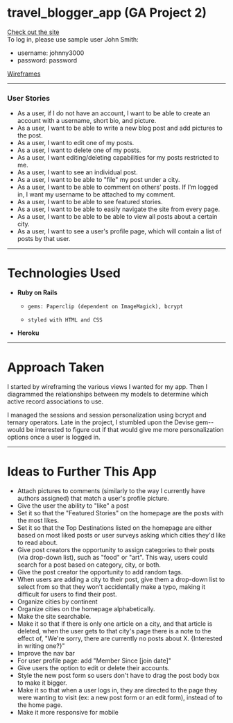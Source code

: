 # travel_blogger_app (GA Project 2)

[Check out the site](https://intense-lowlands-8490.herokuapp.com/)  
To log in, please use sample user John Smith:   
* username: johnny3000  
* password: password

[Wireframes](https://travelbloggerapp.mybalsamiq.com/projects/travelblogger/edit)

---

### User Stories

* As a user, if I do not have an account, I want to be able to create an account with a username, short bio, and picture.
* As a user, I want to be able to write a new blog post and add pictures to the post. 
* As a user, I want to edit one of my posts. 
* As a user, I want to delete one of my posts. 
* As a user, I want editing/deleting capabilities for my posts restricted to me.
* As a user, I want to see an individual post.
* As a user, I want to be able to "file" my post under a city.
* As a user, I want to be able to comment on others’ posts. If I'm logged in, I want my username to be attached to my comment.
* As a user, I want to be able to see featured stories. 
* As a user, I want to be able to easily navigate the site from every page.
* As a user, I want to be able to be able to view all posts about a certain city.
* As a user, I want to see a user's profile page, which will contain a list of posts by that user.


---

# Technologies Used

* **Ruby on Rails**  
    *     gems: Paperclip (dependent on ImageMagick), bcrypt
    *     styled with HTML and CSS 
* **Heroku**

---
# Approach Taken 

I started by wireframing the various views I wanted for my app. Then I diagrammed the relationships between my models to determine which active record associations to use.

I managed the sessions and session personalization using bcrypt and ternary operators. Late in the project, I stumbled upon the Devise gem--would be interested to figure out if that would give me more personalization options once a user is logged in. 

---

# Ideas to Further This App 

* Attach pictures to comments (similarly to the way I currently have authors assigned) that match a user's profile picture. 
* Give the user the ability to "like" a post
* Set it so that the "Featured Stories" on the homepage are the posts with the most likes. 
* Set it so that the Top Destinations listed on the homepage are either based on most liked posts or user surveys asking which cities they'd like to read about. 
* Give post creators the opportunity to assign categories to their posts (via drop-down list), such as "food" or "art". This way, users could search for a post based on category, city, or both. 
* Give the post creator the opportunity to add random tags.
* When users are adding a city to their post, give them a drop-down list to select from so that they won't accidentally make a typo, making it difficult for users to find their post. 
* Organize cities by continent 
* Organize cities on the homepage alphabetically. 
* Make the site searchable.
* Make it so that if there is only one article on a city, and that article is deleted, when the user gets to that city's page there is a note to the effect of, "We're sorry, there are currently no posts about X. {Interested in writing one?}"
* Improve the nav bar
* For user profile page: add "Member Since [join date]"
* Give users the option to edit or delete their accounts.
* Style the new post form so users don't have to drag the post body box to make it bigger. 
* Make it so that when a user logs in, they are directed to the page they were wanting to visit (ex: a new post form or an edit form), instead of to the home page.
* Make it more responsive for mobile



